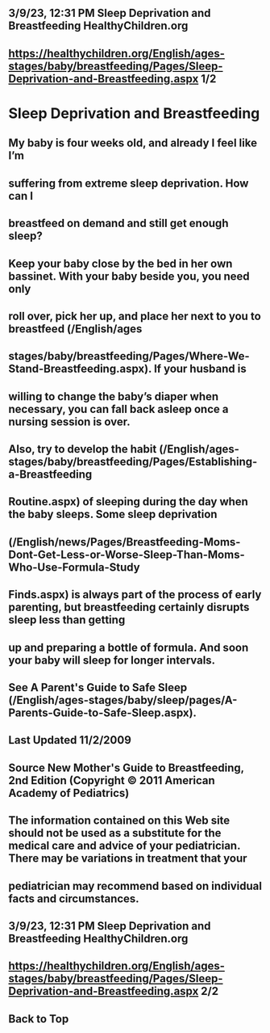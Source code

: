 ## 3/9/23, 12:31 PM Sleep Deprivation and Breastfeeding HealthyChildren.org 

## https://healthychildren.org/English/ages-stages/baby/breastfeeding/Pages/Sleep-Deprivation-and-Breastfeeding.aspx 1/2 

# Sleep Deprivation and Breastfeeding 

## My baby is four weeks old, and already I feel like I’m 

## suffering from extreme sleep deprivation. How can I 

## breastfeed on demand and still get enough sleep? 

## Keep your baby close by the bed in her own bassinet. With your baby beside you, you need only 

## roll over, pick her up, and place her next to you to breastfeed (/English/ages

## stages/baby/breastfeeding/Pages/Where-We-Stand-Breastfeeding.aspx). If your husband is 

## willing to change the baby’s diaper when necessary, you can fall back asleep once a nursing session is over. 

## Also, try to develop the habit (/English/ages-stages/baby/breastfeeding/Pages/Establishing-a-Breastfeeding

## Routine.aspx) of sleeping during the day when the baby sleeps. Some sleep deprivation 

## (/English/news/Pages/Breastfeeding-Moms-Dont-Get-Less-or-Worse-Sleep-Than-Moms-Who-Use-Formula-Study

## Finds.aspx) is always part of the process of early parenting, but breastfeeding certainly disrupts sleep less than getting 

## up and preparing a bottle of formula. And soon your baby will sleep for longer intervals. 

## See A Parent's Guide to Safe Sleep (/English/ages-stages/baby/sleep/pages/A-Parents-Guide-to-Safe-Sleep.aspx). 

## Last Updated 11/2/2009 

## Source New Mother's Guide to Breastfeeding, 2nd Edition (Copyright © 2011 American Academy of Pediatrics) 

## The information contained on this Web site should not be used as a substitute for the medical care and advice of your pediatrician. There may be variations in treatment that your 

## pediatrician may recommend based on individual facts and circumstances. 


## 3/9/23, 12:31 PM Sleep Deprivation and Breastfeeding HealthyChildren.org 

## https://healthychildren.org/English/ages-stages/baby/breastfeeding/Pages/Sleep-Deprivation-and-Breastfeeding.aspx 2/2 

## Back to Top 


